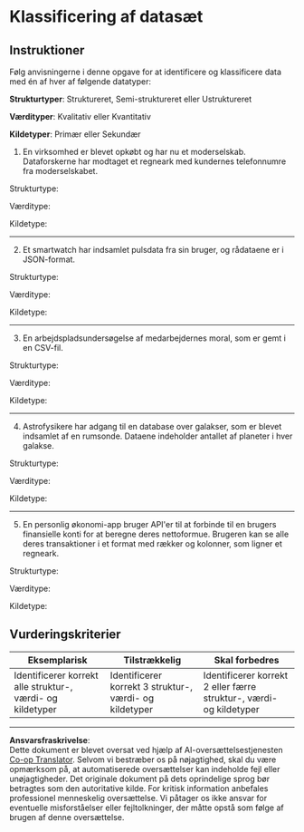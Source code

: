 <!--
CO_OP_TRANSLATOR_METADATA:
{
  "original_hash": "2e5cacb967c1e9dfd07809bfc441a0b4",
  "translation_date": "2025-08-26T21:39:51+00:00",
  "source_file": "1-Introduction/03-defining-data/assignment.md",
  "language_code": "da"
}
-->
# Klassificering af datasæt

## Instruktioner

Følg anvisningerne i denne opgave for at identificere og klassificere data med én af hver af følgende datatyper:

**Strukturtyper**: Struktureret, Semi-struktureret eller Ustruktureret

**Værdityper**: Kvalitativ eller Kvantitativ 

**Kildetyper**: Primær eller Sekundær

1. En virksomhed er blevet opkøbt og har nu et moderselskab. Dataforskerne har modtaget et regneark med kundernes telefonnumre fra moderselskabet.

Strukturtype:

Værditype:

Kildetype:

---

2. Et smartwatch har indsamlet pulsdata fra sin bruger, og rådataene er i JSON-format.

Strukturtype:

Værditype:

Kildetype:

---

3. En arbejdspladsundersøgelse af medarbejdernes moral, som er gemt i en CSV-fil.

Strukturtype:

Værditype:

Kildetype:

---

4. Astrofysikere har adgang til en database over galakser, som er blevet indsamlet af en rumsonde. Dataene indeholder antallet af planeter i hver galakse.

Strukturtype:

Værditype:

Kildetype:

---

5. En personlig økonomi-app bruger API'er til at forbinde til en brugers finansielle konti for at beregne deres nettoformue. Brugeren kan se alle deres transaktioner i et format med rækker og kolonner, som ligner et regneark.

Strukturtype:

Værditype:

Kildetype:

## Vurderingskriterier

Eksemplarisk | Tilstrækkelig | Skal forbedres
--- | --- | -- |
Identificerer korrekt alle struktur-, værdi- og kildetyper | Identificerer korrekt 3 struktur-, værdi- og kildetyper | Identificerer korrekt 2 eller færre struktur-, værdi- og kildetyper |

---

**Ansvarsfraskrivelse**:  
Dette dokument er blevet oversat ved hjælp af AI-oversættelsestjenesten [Co-op Translator](https://github.com/Azure/co-op-translator). Selvom vi bestræber os på nøjagtighed, skal du være opmærksom på, at automatiserede oversættelser kan indeholde fejl eller unøjagtigheder. Det originale dokument på dets oprindelige sprog bør betragtes som den autoritative kilde. For kritisk information anbefales professionel menneskelig oversættelse. Vi påtager os ikke ansvar for eventuelle misforståelser eller fejltolkninger, der måtte opstå som følge af brugen af denne oversættelse.